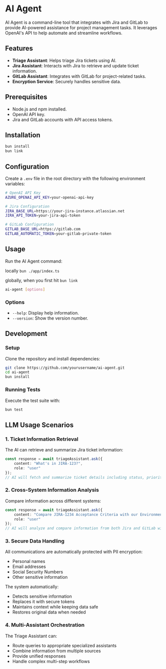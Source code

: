 # AI Agent

AI Agent is a command-line tool that integrates with Jira and GitLab to provide AI-powered assistance for project management tasks. It leverages OpenAI's API to help automate and streamline workflows.

## Features

- **Triage Assistant**: Helps triage Jira tickets using AI.
- **Jira Assistant**: Interacts with Jira to retrieve and update ticket information.
- **GitLab Assistant**: Integrates with GitLab for project-related tasks.
- **Encryption Service**: Securely handles sensitive data.

## Prerequisites

- Node.js and npm installed.
- OpenAI API key.
- Jira and GitLab accounts with API access tokens.

## Installation

```bash
bun install
bun link
```

## Configuration

Create a `.env` file in the root directory with the following environment variables:

```bash
# OpenAI API Key
AZURE_OPENAI_API_KEY=your-openai-api-key

# Jira Configuration
JIRA_BASE_URL=https://your-jira-instance.atlassian.net
JIRA_API_TOKEN=your-jira-api-token

# GitLab Configuration
GITLAB_BASE_URL=https://gitlab.com
GITLAB_AUTOMATIC_TOKEN=your-gitlab-private-token
```

## Usage

Run the AI Agent command:

locally `bun ./app/index.ts`

globally, when you first hit `bun link`

```bash
ai-agent [options]
```

### Options

- `--help`: Display help information.
- `--version`: Show the version number.

## Development

### Setup

Clone the repository and install dependencies:

```bash
git clone https://github.com/yourusername/ai-agent.git
cd ai-agent
bun install
```

### Running Tests

Execute the test suite with:

```bash
bun test
```

## LLM Usage Scenarios

### 1. Ticket Information Retrieval
The AI can retrieve and summarize Jira ticket information:
```typescript
const response = await triageAssistant.ask({
    content: "What's in JIRA-123?",
    role: "user"
});
// AI will fetch and summarize ticket details including status, priority, and description
```

### 2. Cross-System Information Analysis
Compare information across different systems:
```typescript
const response = await triageAssistant.ask({
    content: "Compare JIRA-1234 Acceptance Criteria with our Environment setting",
    role: "user"
});
// AI will analyze and compare information from both Jira and GitLab wiki
```

### 3. Secure Data Handling
All communications are automatically protected with PII encryption:
- Personal names
- Email addresses
- Social Security Numbers
- Other sensitive information

The system automatically:
- Detects sensitive information
- Replaces it with secure tokens
- Maintains context while keeping data safe
- Restores original data when needed

### 4. Multi-Assistant Orchestration
The Triage Assistant can:
- Route queries to appropriate specialized assistants
- Combine information from multiple sources
- Provide unified responses
- Handle complex multi-step workflows
